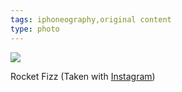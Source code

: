 ```yaml
---
tags: iphoneography,original content
type: photo
---
```

<img src="http://25.media.tumblr.com/tumblr_masaektcxL1rdkc0do1_1280.jpg" />

Rocket Fizz (Taken with <a href="http://instagram.com">Instagram</a>)

